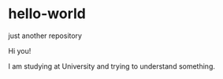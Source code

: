 # hello-world
just another repository

Hi you!

I am studying at University and trying to understand something.
